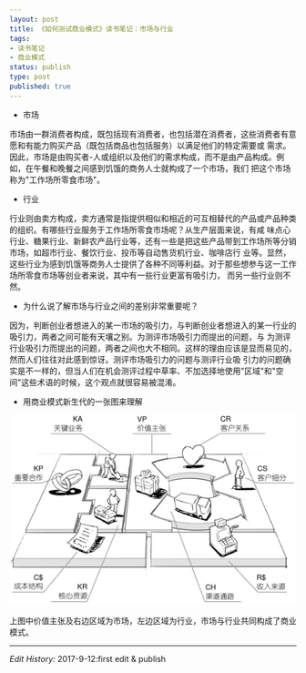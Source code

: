 ```yaml
--- 
layout: post
title: 《如何测试商业模式》读书笔记：市场与行业
tags: 
- 读书笔记
- 商业模式
status: publish
type: post
published: true
---
```


- 市场

市场由一群消费者构成，既包括现有消费者，也包括潜在消费者，这些消费者有意愿和有能力购买产品（既包括商品也包括服务）以满足他们的特定需要或
需求。因此，市场是由购买者-人或组织以及他们的需求构成，而不是由产品构成。例如，在午餐和晚餐之间感到饥饿的商务人士就构成了一个市场，我们
把这个市场称为"工作场所零食市场"。

- 行业

行业则由卖方构成，卖方通常是指提供相似和相近的可互相替代的产品或产品种类的组织。有哪些行业服务于工作场所零食市场呢？从生产层面来说，有咸
味点心行业、糖果行业、新鲜农产品行业等，还有一些是把这些产品带到工作场所等分销市场，如超市行业、餐饮行业、投币等自动售货机行业、咖啡店行
业等。显然，这些行业为感到饥饿等商务人士提供了各种不同等利益。对于那些想参与这一工作场所零食市场等创业者来说，其中有一些行业更富有吸引力，
而另一些行业则不然。

- 为什么说了解市场与行业之间的差别非常重要呢？

因为，判断创业者想进入的某一市场的吸引力，与判断创业者想进入的某一行业的吸引力，两者之间可能有天壤之别。为测评市场吸引力而提出的问题，与
为测评行业吸引力而提出的问题，两者之间也大不相同。这样的理由应该是显而易见的，然而人们往往对此感到惊讶。测评市场吸引力的问题与测评行业吸
引力的问题确实是不一样的，但当人们在机会测评过程中草率、不加选择地使用"区域"和"空间"这些术语的时候，这个观点就很容易被混淆。

- 用商业模式新生代的一张图来理解

![](/upload/image/商业模式.png)

上图中价值主张及右边区域为市场，左边区域为行业，市场与行业共同构成了商业模式。

---
*Edit History:* 2017-9-12:first edit & publish